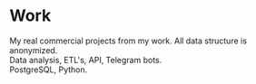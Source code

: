 # Work
My real commercial projects from my work. All data structure is anonymized.<br/>
Data analysis, ETL's, API, Telegram bots.<br/>
PostgreSQL, Python.

